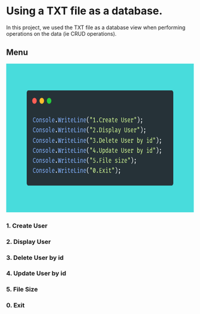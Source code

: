 # Using a TXT file as a database.

In this project, we used the TXT file as a database
view when performing operations on the data (ie CRUD operations).

## **Menu**
<img src="../Images/menu-second.png" width="600" height="400">

### **1. Create User**
### **2. Display User**
### **3. Delete User by id**
### **4. Update User by id**
### **5. File Size**
### **0. Exit**

